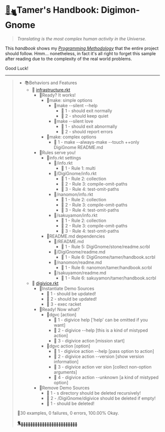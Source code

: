 # [🏡<sub>🐈</sub>](http://digignome.gyoudmon.org)Tamer's Handbook: Digimon-Gnome

> _Translating is the most complex human activity in the Universe._

This _handbook_ shows my _[Programming
Methodology](https://github.com/digital-world/DigiGnome)_ that the
entire project should follow. Hmm... nonetheless, in fact it's all right
to forget this sample after reading due to the complexity of the real
world problems.

Good Luck!

---

> + 📚Behaviors and Features
>     + 📖
[infrastructure.rkt](http://digignome.gyoudmon.org/infrastructure.rkt)
>       + 📑Ready? It works!
>         + 📑make: simple options
>           + 📑make --silent --help
>             - 💚 1 - should exit normally
>             - 💚 2 - should keep quiet
>           + 📑make --silent love
>             - 💚 1 - should exit abnormally
>             - 💚 2 - should report errors
>         + 📑make: complex options
>           - 💚 1 - make --always-make --touch ++only DigiGnome
README.md
>       + 📑Rules serve you!
>         + 📑info.rkt settings
>           + 📑/info.rkt
>             - 💚 1 - Rule 1: multi
>           + 📑/DigiGnome/info.rkt
>             - 💚 1 - Rule 2: collection
>             - 💚 2 - Rule 3: compile-omit-paths
>             - 💚 3 - Rule 4: test-omit-paths
>           + 📑/nanomon/info.rkt
>             - 💚 1 - Rule 2: collection
>             - 💚 2 - Rule 3: compile-omit-paths
>             - 💚 3 - Rule 4: test-omit-paths
>           + 📑/sakuyamon/info.rkt
>             - 💚 1 - Rule 2: collection
>             - 💚 2 - Rule 3: compile-omit-paths
>             - 💚 3 - Rule 4: test-omit-paths
>         + 📑README.md dependencies
>           + 📑/README.md
>             - 💚 1 - Rule 5: DigiGnome/stone/readme.scrbl
>           + 📑/DigiGnome/readme.md
>             - 💚 1 - Rule 6: DigiGnome/tamer/handbook.scrbl
>           + 📑/nanomon/readme.md
>             - 💚 1 - Rule 6: nanomon/tamer/handbook.scrbl
>           + 📑/sakuyamon/readme.md
>             - 💚 1 - Rule 6: sakuyamon/tamer/handbook.scrbl
>     + 📖
[digivice.rkt](http://digignome.gyoudmon.org/digivice.rkt)
>       + 📑Instantiate Demo Sources
>         - 💚 1 - <digivice> should be updated!
>         - 💚 2 - <action> should be updated!
>         - 💚 3 - exec racket <digivice>
>       + 📑Ready! Now what?
>         + 📑dgvc [action]
>           - 💚 1 - digivice help ['help' can be omitted if you want]
>           - 💚 2 - digivice --help [this is a kind of mistyped action]
>           - 💚 3 - digivice action [mission start]
>         + 📑dgvc action [option]
>           - 💚 1 - digivice action --help [pass option to action]
>           - 💚 2 - digivice action --version [show version information]
>           - 💚 3 - digivice action ver sion [collect non-option
arguments]
>           - 💚 4 - digivice action --unknown [a kind of mistyped
option]
>       + 📑Remove Demo Sources
>         - 💚 1 - <action>s directory should be deleted recursively!
>         - 💚 2 - /DigiGnome/digivice should be deleted if empty!
>         - 💚 1 - <digivice> should be deleted!
>
> 📌30 examples, 0 failures, 0 errors, 100.00% Okay.
>
> [🐈<sub>🐾🐾🐾🐾🐾🐾🐾🐾🐾🐾🐾🐾🐾🐾🐾🐾🐾🐾🐾🐾🐾🐾🐾🐾</sub>](http://digignome.gyoudmon.org)
